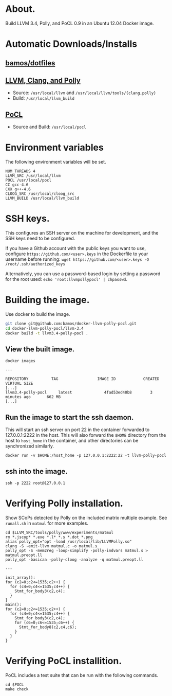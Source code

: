 # About.
Build LLVM 3.4, Polly, and PoCL 0.9 in an Ubuntu 12.04 Docker image.

# Automatic Downloads/Installs
## [bamos/dotfiles](https://github.com/bamos/dotfiles)

## [LLVM, Clang, and Polly](http://llvm.org/releases/download.html#3.3)
+ Source: `/usr/local/llvm` and `/usr/local/llvm/tools/{clang,polly}`
+ Build: `/usr/local/llvm_build`

## [PoCL](http://pocl.sourceforge.net/download.html)
+ Source and Build: `/usr/local/pocl`

# Environment variables
The following environment variables will be set.

```
NUM_THREADS 4
LLVM_SRC /usr/local/llvm
POCL /usr/local/pocl
CC gcc-4.6
CXX g++-4.6
CLOOG_SRC /usr/local/cloog_src
LLVM_BUILD /usr/local/llvm_build
```

# SSH keys.
This configures an SSH server on the machine for development,
and the SSH keys need to be configured.

If you have a Github account with the public keys you want to use,
configure `https://github.com/<user>.keys` in the Dockerfile
to your username before running:
`wget https://github.com/<user>.keys -O /root/.ssh/authorized_keys`

Alternatively, you can use a password-based login by
setting a password for the root used:
`echo 'root:llvmpollypocl' | chpasswd`.

# Building the image.
Use docker to build the image.

```Bash
git clone git@github.com:bamos/docker-llvm-polly-pocl.git
cd docker-llvm-polly-pocl/llvm-3.4
docker build -t llvm3.4-polly-pocl .
```

## View the built image.

```
docker images

---

REPOSITORY          TAG                 IMAGE ID            CREATED             VIRTUAL SIZE
[...]
llvm3.4-polly-pocl     latest              4fad53ed40b8        3 minutes ago       662 MB
[...]
```

## Run the image to start the ssh daemon.

This will start an ssh server on port 22 in the container
forwarded to 127.0.0.1:2222 in the host.
This will also forward the `$HOME` directory from the host
to `host_home` in the container, and other directories
can be synchronized similarly.

```
docker run -v $HOME:/host_home -p 127.0.0.1:2222:22 -t llvm-polly-pocl
```

## ssh into the image.

```
ssh -p 2222 root@127.0.0.1
```

# Verifying Polly installation.

Show SCoPs detected by Polly on the included matrix multiple example.
See `runall.sh` in `matmul` for more examples.

```
cd $LLVM_SRC/tools/polly/www/experiments/matmul
rm *.jscop* *.exe *.l* *.s *.dot *.png
alias polly_opt="opt -load /usr/local/lib/LLVMPolly.so"
clang -S -emit-llvm matmul.c -o matmul.s
polly_opt -S -mem2reg -loop-simplify -polly-indvars matmul.s > matmul.preopt.ll
polly_opt -basicaa -polly-cloog -analyze -q matmul.preopt.ll

---

init_array():
for (c2=0;c2<=1535;c2++) {
  for (c4=0;c4<=1535;c4++) {
    Stmt_for_body3(c2,c4);
  }
}
main():
for (c2=0;c2<=1535;c2++) {
  for (c4=0;c4<=1535;c4++) {
    Stmt_for_body3(c2,c4);
    for (c6=0;c6<=1535;c6++) {
      Stmt_for_body8(c2,c4,c6);
    }
  }
}
```

# Verifying PoCL installition.

PoCL includes a test suite that can be run with the following commands.

```
cd $POCL
make check
```
